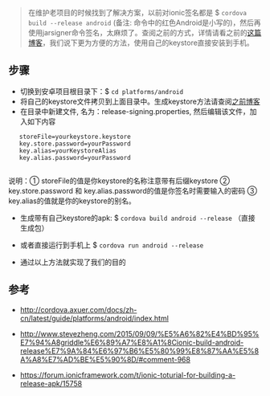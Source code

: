 > 在维护老项目的时候找到了解决方案，以前对ionic签名都是 $ `cordova build --release android` (备注: 命令中的红色Android是小写的)，然后再使用jarsigner命令签名，太麻烦了。查阅之前的方式，详情请看之前的[这篇博客](http://blog.csdn.net/tyro_java/article/details/72871390#t2)，我们说下更为方便的方法，使用自己的keystore直接安装到手机。


## __步骤__ 
- 切换到安卓项目根目录下：$ `cd platforms/android`
- 将自己的keystore文件拷贝到上面目录中。生成keystore方法请查阅[之前博客](http://blog.csdn.net/tyro_java/article/details/72871390#t2)
- 在目录中新建文件, 名为：release-signing.properties, 然后编辑该文件，加入如下内容
 ```
    storeFile=yourkeystore.keystore
	key.store.password=yourPassword
	key.alias=yourKeystoreAlias
	key.alias.password=yourPassword
	
  ```
  说明：① storeFile的值是你keystore的名称注意带有后缀keystore   ② key.store.password 和 key.alias.password的值是你签名时需要输入的密码  ③ key.alias的值就是你的keystore的别名。

- 生成带有自己keystore的apk: $ `cordova build android --release`  （直接生成包）
- 或者直接运行到手机上 $ `cordova run android --release` 

- 通过以上方法就实现了我们的目的

## __参考__
- http://cordova.axuer.com/docs/zh-cn/latest/guide/platforms/android/index.html

-  http://www.stevezheng.com/2015/09/09/%E5%A6%82%E4%BD%95%E7%94%A8griddle%E6%89%A7%E8%A1%8Cionic-build-android-release%E7%9A%84%E6%97%B6%E5%80%99%E8%87%AA%E5%8A%A8%E7%AD%BE%E5%90%8D/#comment-968

- https://forum.ionicframework.com/t/ionic-toturial-for-building-a-release-apk/15758

